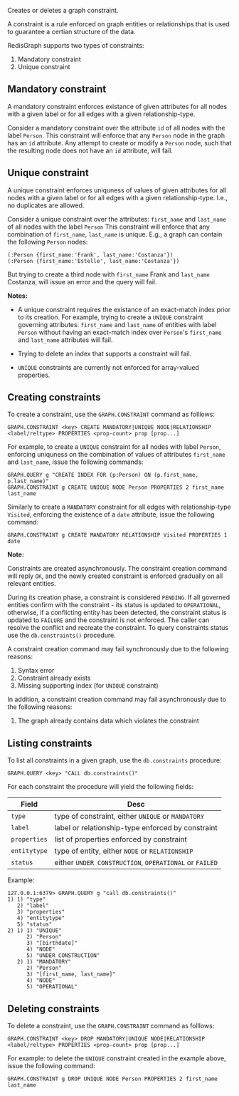 Creates or deletes a graph constraint. 

A constraint is a rule enforced on graph entities or relationships that is used to guarantee a certian structure of the data.

RedisGraph supports two types of constraints:

1. Mandatory constraint
2. Unique constraint

## Mandatory constraint

A mandatory constraint enforces existance of given attributes for all nodes with a given label or for all edges with a given relationship-type.

Consider a mandatory constraint over the attribute `id` of all nodes with the label `Person`.
This constraint will enforce that any `Person` node in the graph has an `id` attribute.
Any attempt to create or modify a `Person` node, such that the resulting node does not have an `id` attribute, will fail.

## Unique constraint

A unique constraint enforces uniquness of values of given attributes for all nodes with a given label or for all edges with a given relationship-type. I.e., no duplicates are allowed.

Consider a unique constraint over the attributes: `first_name` and `last_name` of all nodes with the label `Person`
This constraint will enforce that any combination of `first_name`, `last_name` is unique.
E.g., a graph can contain the following `Person` nodes:

```
(:Person {first_name:'Frank', last_name:'Costanza'})
(:Person {first_name:'Estelle', last_name:'Costanza'})
```

But trying to create a third node with `first_name` Frank and `last_name` Costanza, will issue an error and the query will fail.

<note><b>Notes:</b>

- A unique constraint requires the existance of an exact-match index prior to its creation. For example, trying to create a `UNIQUE` constraint governing attributes: `first_name` and `last_name` of entities with label `Person` without having an exact-match index over `Person`'s `first_name` and `last_name` attributes will fail.
   
- Trying to delete an index that supports a constraint will fail.
   
- `UNIQUE` constraints are currently not enforced for array-valued properties.
   
</note>

## Creating constraints

To create a constraint, use the `GRAPH.CONSTRAINT` command as folllows:

```
GRAPH.CONSTRAINT <key> CREATE MANDATORY|UNIQUE NODE|RELATIONSHIP <label/reltype> PROPERTIES <prop-count> prop [prop...]
```

For example, to create a `UNIQUE` constraint for all nodes with label `Person`, enforcing uniquness on the combination of values of attributes `first_name` and `last_name`, issue the following commands:

```
GRAPH.QUERY g "CREATE INDEX FOR (p:Person) ON (p.first_name, p.last_name)"
GRAPH.CONSTRAINT g CREATE UNIQUE NODE Person PROPERTIES 2 first_name last_name
```

Similarly to create a `MANDATORY` constraint for all edges with relationship-type `Visited`, enforcing the existence of a `date` attribute, issue the following command:

```
GRAPH.CONSTRAINT g CREATE MANDATORY RELATIONSHIP Visited PROPERTIES 1 date
```

<note><b>Note:</b>

Constraints are created asynchronously. The constraint creation command will reply `OK`, and the newly created constraint is enforced gradually on all relevant entities.

During its creation phase, a constraint is considered `PENDING`. If all governed entities confirm with the constraint - its status is updated to `OPERATIONAL`, otherwise, if a conflicting entity has been detected, the constraint status is updated to `FAILURE` and the constraint is not enforced. The caller can resolve the conflict and recreate the constraint. To query constraints status use the `db.constraints()` procedure.
   
</note>

A constraint creation command may fail synchronously due to the following reasons:

1. Syntax error
2. Constraint already exists
3. Missing supporting index (for `UNIQUE` constraint)

In addition, a constraint creation command may fail asynchronously due to the following reasons:

1. The graph already contains data which violates the constraint

## Listing constraints

To list all constraints in a given graph, use the `db.constraints` procedure:

```
GRAPH.QUERY <key> "CALL db.constraints()"
```

For each constraint the procedure will yield the following fields:

| Field        | Desc                                                   |
| ------------ | ------------------------------------------------------ |
| `type`       | type of constraint, either `UNIQUE` or `MANDATORY`     |
| `label`      | label or relationship-type enforced by constraint      |
| `properties` | list of properties enforced by constraint              |
| `entitytype` | type of entity, either `NODE` or `RELATIONSHIP`        |
| `status`     | either `UNDER CONSTRUCTION`, `OPERATIONAL` or `FAILED` |

Example:

```
127.0.0.1:6379> GRAPH.QUERY g "call db.constraints()"
1) 1) "type"
   2) "label"
   3) "properties"
   4) "entitytype"
   5) "status"
2) 1) 1) "UNIQUE"
      2) "Person"
      3) "[birthdate]"
      4) "NODE"
      5) "UNDER CONSTRUCTION"
   2) 1) "MANDATORY"
      2) "Person"
      3) "[first_name, last_name]"
      4) "NODE"
      5) "OPERATIONAL"
```

## Deleting constraints

To delete a constraint, use the `GRAPH.CONSTRAINT` command as folllows:

```
GRAPH.CONSTRAINT <key> DROP MANDATORY|UNIQUE NODE|RELATIONSHIP <label/reltype> PROPERTIES <prop-count> prop [prop...]
```

For example: to delete the `UNIQUE` constraint created in the example above, issue the following command:

```
GRAPH.CONSTRAINT g DROP UNIQUE NODE Person PROPERTIES 2 first_name last_name
```
